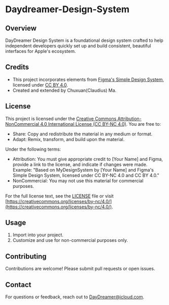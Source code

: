# Daydreamer-Design-System
## Overview
DayDreamer Design System is a foundational design system crafted to help independent developers quickly set up and build consistent, beautiful interfaces for Apple's ecosystem.


## Credits
- This project incorporates elements from [Figma's Simple Design System](https://www.figma.com/community/file/1380235722331273046/simple-design-system), licensed under [CC BY 4.0](https://creativecommons.org/licenses/by/4.0/).
- Created and extended by Chuxuan(Claudius) Ma.

## License
This project is licensed under the [Creative Commons Attribution-NonCommercial 4.0 International License (CC BY-NC 4.0)](https://creativecommons.org/licenses/by-nc/4.0/). You are free to:
- Share: Copy and redistribute the material in any medium or format.
- Adapt: Remix, transform, and build upon the material.

Under the following terms:
- Attribution: You must give appropriate credit to [Your Name] and Figma, provide a link to the license, and indicate if changes were made. Example: "Based on MyDesignSystem by [Your Name] and Figma's Simple Design System, licensed under CC BY-NC 4.0 and CC BY 4.0."
- NonCommercial: You may not use this material for commercial purposes.

For the full license text, see the [LICENSE](LICENSE) file or visit [https://creativecommons.org/licenses/by-nc/4.0/](https://creativecommons.org/licenses/by-nc/4.0/).

## Usage
1. Import into your project. 
2. Customize and use for non-commercial purposes only.

## Contributing
Contributions are welcome! Please submit pull requests or open issues.

## Contact
For questions or feedback, reach out to DayDreamer@icloud.com.